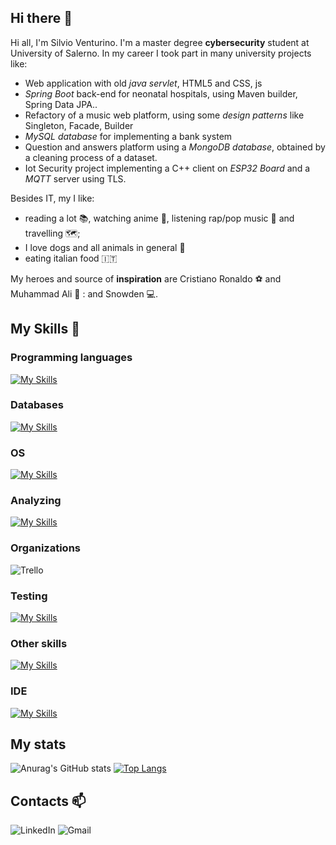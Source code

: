 ## Hi there 👋
Hi all, I'm Silvio Venturino. I'm a master degree **cybersecurity** student at University of Salerno. In my career I took part in many university projects like:
* Web application with old *java servlet*, HTML5 and CSS, js
* *Spring Boot* back-end for neonatal hospitals, using Maven builder, Spring Data JPA..
* Refactory of a music web platform, using some *design patterns* like Singleton, Facade, Builder
* *MySQL database* for implementing a bank system
* Question and answers platform using a *MongoDB database*, obtained by a cleaning process of a dataset.
* Iot Security project implementing a C++ client on *ESP32 Board* and a *MQTT* server using TLS.

Besides IT, my I like:
* reading a lot :books:, watching anime 🎦, listening rap/pop music 🎵 and travelling 🗺️;
* I love dogs and all animals in general :dog:
* eating italian food :it:

My heroes and source of **inspiration** are Cristiano Ronaldo ⚽ and Muhammad Ali 🥊 : and Snowden 💻.

## My Skills :mag_right:

### Programming languages
<!--![C](https://img.shields.io/badge/c-%2300599C.svg?style=for-the-badge&logo=c&logoColor=white)
![Java](https://img.shields.io/badge/java-%23ED8B00.svg?style=for-the-badge&logo=openjdk&logoColor=white)
![Python](https://img.shields.io/badge/python-3670A0?style=for-the-badge&logo=python&logoColor=ffdd54)
![Arduino](https://img.shields.io/badge/-Arduino-00979D?style=for-the-badge&logo=Arduino&logoColor=white)
![Spring](https://img.shields.io/badge/spring-%236DB33F.svg?style=for-the-badge&logo=spring&logoColor=white)-->
[![My Skills](https://skillicons.dev/icons?i=java,arduino,spring,python&theme=light)](https://skillicons.dev) 

### Databases
[![My Skills](https://skillicons.dev/icons?i=mysql,postgres,mongodb&theme=light)](https://skillicons.dev) 

### OS 
[![My Skills](https://skillicons.dev/icons?i=linux,redhat&theme=light)](https://skillicons.dev) 

### Analyzing
[![My Skills](https://skillicons.dev/icons?i=prometheus,grafana&theme=light)](https://skillicons.dev) 

### Organizations
![Trello](https://img.shields.io/badge/Trello-%23026AA7.svg?style=for-the-badge&logo=Trello&logoColor=white)

### Testing
[![My Skills](https://skillicons.dev/icons?i=selenium,jacoco&theme=light)](https://skillicons.dev) 

### Other skills
[![My Skills](https://skillicons.dev/icons?i=hibernate,docker,git&theme=light)](https://skillicons.dev) 

### IDE
[![My Skills](https://skillicons.dev/icons?i=idea,eclipse,atom,vscode,arduino,pycharm&theme=light)](https://skillicons.dev) 

## My stats
![Anurag's GitHub stats](https://github-readme-stats.vercel.app/api?username=silvio2804&theme=tokyonight&show_icons=true)
[![Top Langs](https://github-readme-stats.vercel.app/api/top-langs/?username=silvio2804&layout=donut)](https://github.com/anuraghazra/github-readme-stats)

## Contacts 📫
![LinkedIn](https://img.shields.io/badge/linkedin-%230077B5.svg?style=for-the-badge&logo=linkedin&logoColor=white)
![Gmail](https://img.shields.io/badge/Gmail-D14836?style=for-the-badge&logo=gmail&logoColor=white)





